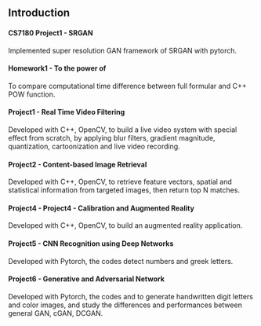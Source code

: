 Introduction
------------
#### CS7180 Project1 - SRGAN
Implemented super resolution GAN framework of SRGAN with pytorch.

#### Homework1 - To the power of
To compare computational time difference between full formular and C++ POW function.

#### Project1 - Real Time Video Filtering
Developed with C++, OpenCV, to build a live video system with special effect from scratch, by applying blur filters, gradient magnitude, quantization, cartoonization and live video recording.

#### Project2 - Content-based Image Retrieval
Developed with C++, OpenCV, to retrieve feature vectors, spatial and statistical information from targeted images, then return top N matches.

#### Project4 - Project4 - Calibration and Augmented Reality
Developed with C++, OpenCV, to build an augmented reality application.

#### Project5 - CNN Recognition using Deep Networks
Developed with Pytorch, the codes detect numbers and greek letters.

#### Project6 - Generative and Adversarial Network
Developed with Pytorch, the codes and to generate handwritten digit letters and color images, and study the differences and performances between general GAN, cGAN, DCGAN.
